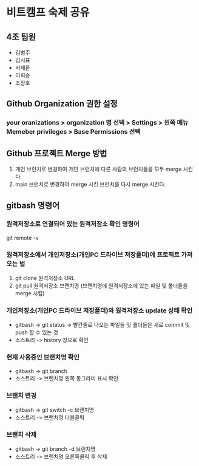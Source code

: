 # 비트캠프 숙제 공유
## 4조 팀원
- 김병주
- 김시표
- 서재환
- 이희승
- 조장호
  
## Github Organization 권한 설정
### your oranizations > organization 명 선택 > Settings > 왼쪽 메뉴 Memeber privileges > Base Permissions 선택

## Github 프로젝트 Merge 방법
1. 개인 브런치로 변경하여 개인 브런치에 다른 사람의 브런치들을 모두 merge 시킨다.
2. main 브런치로 변경하여 merge 시킨 브런치를 다시 merge 시킨다.

## gitbash 명령어
### 원격저장소로 연결되어 있는 원격저장소 확인 명령어
git remote -v
### 원격저장소에서 개인저장소(개인PC 드라이브 저장폴더)에 프로젝트 가져오는 법
1. git clone 원격저장소 URL
2. git pull 원격저장소 브랜치명 (브랜치명에 원격저장소에 있는 파일 및 폴더들을 merge 시킴)
### 개인저장소(개인PC 드라이브 저장폴더)와 원격저장소 update 상태 확인
- gitbash -> git status -> 빨간줄로 나오는 파일들 및 폴더들은 새로 commit 및 push 할 수 있는 것
- 소스트리 -> history 창으로 확인
### 현재 사용중인 브랜치명 확인
- gitbash -> git branch
- 소스트리 -> 브랜치명 왼쪽 동그라미 표시 확인
### 브랜치 변경
- gitbash -> git switch -c 브랜치명
- 소스트리 -> 브랜치명 더블클릭
### 브랜치 삭제
- gitbash -> git branch -d 브랜치명
- 소스트리 -> 브랜치명 오른쪽클릭 후 삭제
